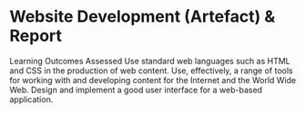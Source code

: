 # Website Development (Artefact) & Report 
Learning Outcomes Assessed
Use standard web languages such as HTML and CSS in the production of web content.
Use, effectively, a range of tools for working with and developing content for the Internet and the World Wide Web.
Design and implement a good user interface for a web-based application.

